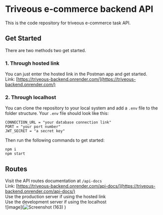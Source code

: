 # Triveous e-commerce backend API

This is the code repository for triveous e-commerce task API.

## Get Started

There are two methods two get started.

### 1. Through hosted link

You can just enter the hosted link in the Postman app and get started.<br />
Link: [https://triveous-backend.onrender.com/](https://triveous-backend.onrender.com/)

### 2. Through localhost

You can clone the repository to your local system and add a `.env` file to the folder structure.
Your `.env` file should look like this:

```
CONNECTION_URL = "your database connection link"
PORT = "your port number"
JWT_SECRET = "a secret key"
```

Then run the following commands to get started:

```
npm i
npm start
```

## Routes

Visit the API routes documentation at `/api-docs`<br />
Link: [https://triveous-backend.onrender.com/api-docs/](https://triveous-backend.onrender.com/api-docs/)<br />
Use the production server if using the hosted link<br />
Use the development server if using the localhost<br />
![image](![Screenshot (163)](https://github.com/Anushareddy5106/triveous-ecommerce/assets/83777087/e1b69458-f126-4f78-ad45-c6981d0de23a)
)
